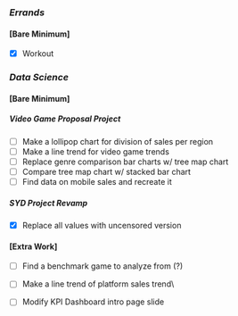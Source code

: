 ### *Errands*
#### [Bare Minimum]
* [x] Workout



### *Data Science*
#### [Bare Minimum]
##### **Video Game Proposal Project**
* [ ] Make a lollipop  chart for division of sales per region
* [ ] Make a line trend for video game trends
* [ ] Replace genre comparison bar charts w/ tree map chart
* [ ] Compare tree map chart w/ stacked bar chart
* [ ] Find data on mobile sales and recreate it
##### SYD Project Revamp
* [x] Replace all values with uncensored version

#### [Extra Work]
* [ ] Find a benchmark game to analyze from (?)
* [ ] Make a line trend of platform sales trend\
* [ ] Modify KPI Dashboard intro page slide



